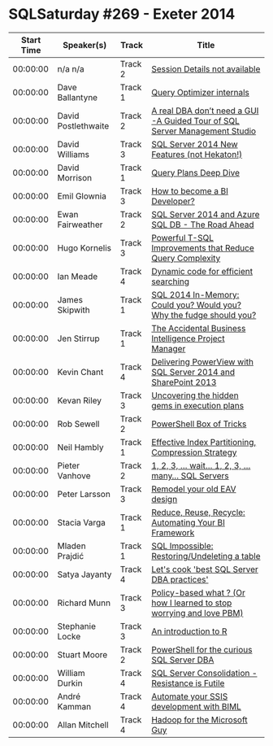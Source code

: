# SQLSaturday #269 - Exeter 2014
Start Time|Speaker(s)|Track|Title
---|---|---|---
00:00:00|n/a n/a|Track 2|[Session Details not available](12084.md)
00:00:00|Dave Ballantyne|Track 1|[Query Optimizer internals](12199.md)
00:00:00|David Postlethwaite|Track 2|[A real DBA don’t need a GUI -A Guided Tour of SQL Server Management Studio](12453.md)
00:00:00|David Williams|Track 3|[SQL Server 2014 New Features (not Hekaton!)](12806.md)
00:00:00|David Morrison|Track 1|[Query Plans Deep Dive](12828.md)
00:00:00|Emil Glownia|Track 3|[How to become a BI Developer? ](13775.md)
00:00:00|Ewan Fairweather|Track 2|[SQL Server 2014 and Azure SQL DB - The Road Ahead](14014.md)
00:00:00|Hugo Kornelis|Track 3|[Powerful T-SQL Improvements that Reduce Query Complexity](15099.md)
00:00:00|Ian Meade|Track 4|[Dynamic code for efficient searching ](15296.md)
00:00:00|James Skipwith|Track 1|[SQL 2014 In-Memory: Could you? Would you? Why the fudge should you?](15544.md)
00:00:00|Jen Stirrup|Track 1|[The Accidental Business Intelligence Project Manager](16393.md)
00:00:00|Kevin Chant|Track 4|[Delivering PowerView with SQL Server 2014 and SharePoint 2013](18135.md)
00:00:00|Kevan Riley|Track 3|[Uncovering the hidden gems in execution plans](18258.md)
00:00:00|Rob Sewell|Track 2|[PowerShell Box of Tricks](21123.md)
00:00:00|Neil Hambly|Track 1|[Effective Index Partitioning, Compression Strategy](21379.md)
00:00:00|Pieter Vanhove|Track 2|[1, 2, 3, … wait… 1, 2, 3, … many… SQL Servers](22139.md)
00:00:00|Peter Larsson|Track 3|[Remodel your old EAV design](22172.md)
00:00:00|Stacia Varga|Track 1|[Reduce, Reuse, Recycle: Automating Your BI Framework](24651.md)
00:00:00|Mladen Prajdić|Track 1|[SQL Impossible: Restoring/Undeleting a table ](24782.md)
00:00:00|Satya Jayanty|Track 4|[Let's cook  'best SQL Server DBA practices'](25014.md)
00:00:00|Richard  Munn|Track 3|[Policy-based what ? (Or how I learned to stop worrying and love PBM)](25072.md)
00:00:00|Stephanie Locke|Track 3|[An introduction to R](25269.md)
00:00:00|Stuart Moore|Track 2|[PowerShell for the curious SQL Server DBA](25824.md)
00:00:00|William Durkin|Track 4|[SQL Server Consolidation - Resistance is Futile](28201.md)
00:00:00|André Kamman|Track 4|[Automate your SSIS development with BIML](34557.md)
00:00:00|Allan Mitchell|Track 4|[Hadoop for the Microsoft Guy](9295.md)
